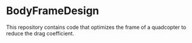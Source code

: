 # BodyFrameDesign
This repository contains code that optimizes the frame of a quadcopter to reduce the drag coefficient.
